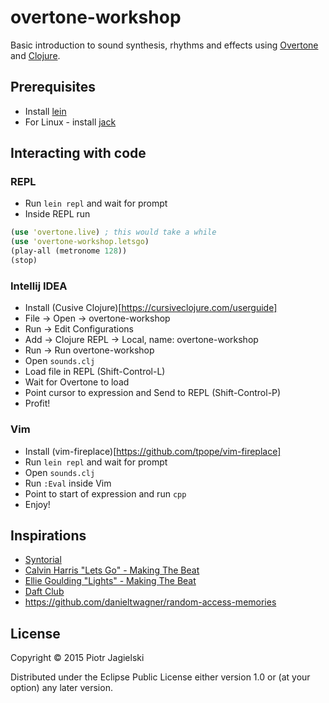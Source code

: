 # overtone-workshop

Basic introduction to sound synthesis, rhythms and effects using [Overtone](https://github.com/overtone/overtone) and [Clojure](https://github.com/clojure/clojure).

## Prerequisites

* Install [lein](https://github.com/technomancy/leiningen#installation)
* For Linux - install [jack](https://github.com/overtone/overtone/wiki/Installing-and-starting-jack)

## Interacting with code

### REPL

* Run `lein repl` and wait for prompt
* Inside REPL run
```clojure
(use 'overtone.live) ; this would take a while
(use 'overtone-workshop.letsgo)
(play-all (metronome 128))
(stop)
```

### Intellij IDEA

* Install (Cusive Clojure)[https://cursiveclojure.com/userguide]
* File -> Open -> overtone-workshop
* Run -> Edit Configurations
* Add -> Clojure REPL -> Local, name: overtone-workshop
* Run -> Run overtone-workshop
* Open `sounds.clj`
* Load file in REPL (Shift-Control-L) 
* Wait for Overtone to load
* Point cursor to expression and Send to REPL (Shift-Control-P)
* Profit!

### Vim
 * Install (vim-fireplace)[https://github.com/tpope/vim-fireplace]
 * Run `lein repl` and wait for prompt
 * Open `sounds.clj`
 * Run `:Eval` inside Vim
 * Point to start of expression and run `cpp`
 * Enjoy!

## Inspirations

* [Syntorial](http://www.syntorial.com/)
* [Calvin Harris "Lets Go" - Making The Beat](https://www.youtube.com/watch?v=wtGtnshXIU0)
* [Ellie Goulding "Lights" - Making The Beat](https://www.youtube.com/watch?v=A_TiZhgQ9Fw)
* [Daft Club](http://daft.club/daftabase/?lang=en)
* https://github.com/danieltwagner/random-access-memories

## License

Copyright © 2015 Piotr Jagielski

Distributed under the Eclipse Public License either version 1.0 or (at
your option) any later version.
